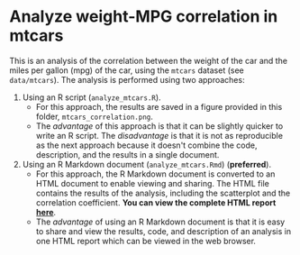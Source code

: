 # Analyze weight-MPG correlation in mtcars

This is an analysis of the correlation between the weight of the car and the miles per gallon (mpg) of the car, using the `mtcars` dataset (see `data/mtcars`). The analysis is performed using two approaches:

1. Using an R script (`analyze_mtcars.R`).
    - For this approach, the results are saved in a figure provided in this folder, `mtcars_correlation.png`.
    - The *advantage* of this approach is that it can be slightly quicker to write an R script. The *disadvantage* is that it is not as reproducible as the next approach because it doesn't combine the code, description, and the results in a single document.
2. Using an R Markdown document (`analyze_mtcars.Rmd`) (**preferred**).
    - For this approach, the R Markdown document is converted to an HTML document to enable viewing and sharing. The HTML file contains the results of the analysis, including the scatterplot and the correlation coefficient. **You can view the complete HTML report [here](https://rpubs.com/hmiller/mtcars-example)**.
    - The *advantage* of using an R Markdown document is that it is easy to share and view the results, code, and description of an analysis in one HTML report which can be viewed in the web browser.
